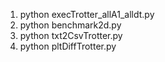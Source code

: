 1. python execTrotter_allA1_alldt.py
2. python benchmark2d.py
3. python txt2CsvTrotter.py
4. python pltDiffTrotter.py